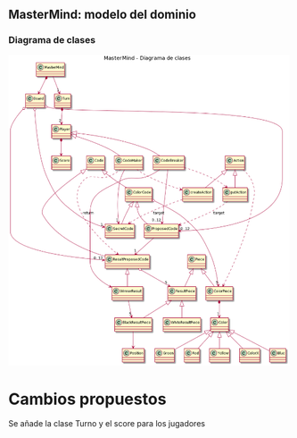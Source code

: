 MasterMind: modelo del dominio
----

### Diagrama de clases
![Clases](out/plantuml/class/MasterMind_v1.png)

# Cambios propuestos

Se añade la clase Turno y el score para los jugadores